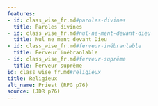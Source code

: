 ```yaml
---
features:
- id: class_wise_fr.md#paroles-divines
  title: Paroles divines
- id: class_wise_fr.md#nul-ne-ment-devant-dieu
  title: Nul ne ment devant Dieu
- id: class_wise_fr.md#ferveur-inébranlable
  title: Ferveur inébranlable
- id: class_wise_fr.md#ferveur-suprême
  title: Ferveur suprême
id: class_wise_fr.md#religieux
title: Religieux
alt_name: Priest (RPG p76)
source: (JDR p76)
---
```



